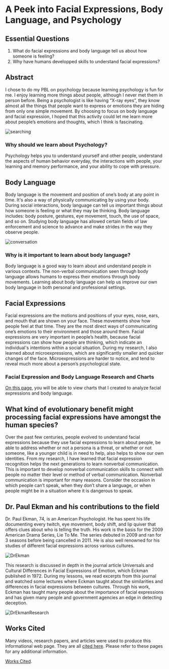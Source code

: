 # A Peek into Facial Expressions, Body Language, and Psychology

## Essential Questions

1.  What do facial expressions and body language tell us about how someone is feeling?
2.  Why have humans developped skills to understand facial expressions?

## Abstract

I chose to do my PBL on psychology because learning psychology is fun for me. I enjoy learning more things about people, although I never met them in person before. Being a psychologist is like having “X-ray eyes”, they know almost all the things that people want to express or emotions they are hiding from only one simple movement. By choosing to focus on body language and facial expression, I hoped that this activity could let me learn more about people’s emotions and thoughts, which I think is fascinating.

![searching](https://github.com/Winnie122-kwai/Winnie122-kwai.github.io/blob/main/assets/undraw_searching_p5ux%20(1).png?raw=true)

### Why should we learn about Psychology?
Psychology helps you to understand yourself and other people, understand the aspects of human behavior everyday, the interactions with people, your learning and memory performance, and your ability to cope with pressure.


## Body Language

Body language is the movement and position of one’s body at any point in time. It's also a way of physically communicating by using your body. During social interactions, body language can tell us important things about how someone is feeling or what they may be thinking. Body language includes: body posture, gestures, eye movement, touch, the use of space, and so on. Studying body language has allowed certain fields of law enforcement and science to advance and make strides in the way they observe people.

![conversation](https://github.com/Winnie122-kwai/Winnie122-kwai.github.io/blob/main/assets/undraw_conversation_h12g%20(1)%20(1).png?raw=true)

### Why is it important to learn about body language? 

Body language is a good way to learn about and understand people in various contexts. The non-verbal communication seen through body language allows humans to express their emotions through body movements. Learning about body language can help us improve our own body language in both personal and professional settings. 

## Facial Expressions

Facial expressions are the motions and positions of your eyes, nose, ears, and mouth that are shown on your face. These movements show how people feel at that time. They are the most direct ways of communicating one’s emotions to their environment and those around them. Facial expressions are very important in people’s health, because facial expressions can show how people are thinking, which indicate an individual's intentions within a social situation. During my research, I also learned about microexpressions, which are significantly smaller and quicker changes of the face. Microexpressions are harder to notice, and tend to reveal much more about a person’s psychological state. 

### Facial Expression and Body Language Research and Charts

[On this page](./another-page.md), you will be able to view charts that I created to analyze facial expressions and body language.


## What kind of evolutionary benefit might processing facial expressions have amongst the human species?

Over the past few centuries, people evolved to understand facial expressions because they use facial expressions to learn about people, be able to address whether or not a persona is a threat, or whether or not someone, like a younger child is in need to help, also helps to show our own identities. From my research, I have learned that facial expression recognition helps the next generations to learn nonverbal communication. This is important to develop nonverbal communication skills to connect with people no matter their level or method of verbal communication.
Nonverbal communication is important for many reasons. Consider the occasion in which people can’t speak, when they don’t share a language, or when people might be in a situation where it is dangerous to speak.


## Dr. Paul Ekman and his contributions to the field

Dr. Paul Ekman, 74, is an American Psychologist. He has spent his life documenting every twitch, eye movement, body shift, and lip quiver that offers clues about who is telling the truth. His work is the basis for the 2009 American Drama Series, Lie To Me. The series debuted in 2009 and ran for 3 seasons before being cancelled in 2011. He is also well renowned for his studies of different facial expressions across various cultures. 


![DrEkman](https://github.com/Winnie122-kwai/Winnie122-kwai.github.io/blob/main/assets/Paulekman_bio.jpg?raw=true)


This research is discussed in depth in the journal article Universals and Cultural Differences in Facial Expressions of Emotion, which Eckman published in 1972. During my lessons, we read excerpts from this journal and watched some lectures where Eckman taught about the similarities and differences in facial expressions between cultures. Through his work, Eckman has taught many people about the importance of facial expressions and has given many people and government agencies an edge in detecting deception.


![DrEkmanResearch](https://github.com/Winnie122-kwai/Winnie122-kwai.github.io/blob/main/assets/dr%20ekman%20image.png?raw=true)

## Works Cited

Many videos, research papers, and articles were used to produce this informational web page. They are all [cited here](./bibliography.md). Please refer to these pages for any additional information.

[Works Cited](./bibliography.md).





